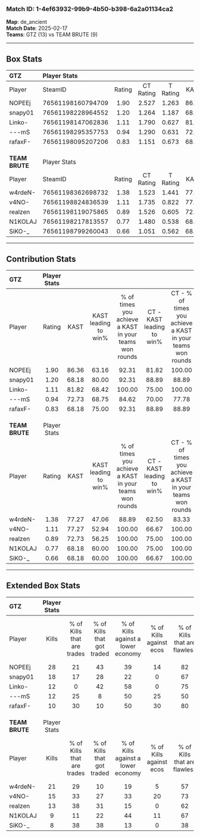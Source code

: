 ### Match ID: 1-4ef63932-99b9-4b50-b398-6a2a01134ca2  
**Map**: de_ancient  
**Match Date**: 2025-02-17  
**Teams**: GTZ (13) vs TEAM BRUTE (9)  

---  

## Box Stats  

| **GTZ**        | Player Stats      |        |           |          |       |       |       |         |        |      |     |
| :- | :- | :-: | :-: | :-: | :-: | :-: | :-: | :-: | :-: | :-: | :-: |
| Player         | SteamID           | Rating | CT Rating | T Rating | KAST  |  ADR  | Kills | Assists | Deaths | K/D  | HS% |
| NOPEEj         | 76561198160794709 |  1.90  |   2.527   |  1.263   | 86.36 | 128.2 |  28   |    9    |   14   | 2.00 | 50  |
| snapy01        | 76561198228964552 |  1.20  |   1.264   |  1.187   | 68.18 | 80.8  |  18   |    4    |   14   | 1.29 | 61  |
| Linko-         | 76561198147062836 |  1.11  |   1.790   |  0.627   | 81.82 | 70.8  |  12   |    9    |   12   | 1.00 | 75  |
| ---mS          | 76561198295357753 |  0.94  |   1.290   |  0.631   | 72.73 | 51.5  |  12   |    6    |   13   | 0.92 | 58  |
| rafaxF-        | 76561198095207206 |  0.83  |   1.151   |  0.673   | 68.18 | 55.7  |  10   |    8    |   14   | 0.71 | 20  |
|                |                   |        |           |          |       |       |       |         |        |      |     |
|                |                   |        |           |          |       |       |       |         |        |      |     |
|                |                   |        |           |          |       |       |       |         |        |      |     |
| **TEAM BRUTE** | Player Stats      |        |           |          |       |       |       |         |        |      |     |
| Player         | SteamID           | Rating | CT Rating | T Rating | KAST  |  ADR  | Kills | Assists | Deaths | K/D  | HS% |
| w4rdeN-        | 76561198362698732 |  1.38  |   1.523   |  1.441   | 77.27 | 89.0  |  21   |    2    |   15   | 1.40 | 38  |
| v4NO-          | 76561198824836539 |  1.11  |   1.735   |  0.822   | 77.27 | 67.6  |  15   |    3    |   14   | 1.07 | 46  |
| realzen        | 76561198119075865 |  0.89  |   1.526   |  0.605   | 72.73 | 57.0  |  13   |    3    |   17   | 0.76 | 46  |
| N1KOLAJ        | 76561198217813557 |  0.77  |   1.480   |  0.538   | 68.18 | 69.3  |   9   |   11    |   17   | 0.53 | 77  |
| SiKO-_         | 76561198799260043 |  0.66  |   1.051   |  0.562   | 68.18 | 57.0  |   8   |    9    |   18   | 0.44 | 62  |
---  

## Contribution Stats  

| **GTZ**        | Player Stats |       |                      |                                                        |                           |                                                             |                          |                                                            |
| :- | :-: | :-: | :-: | :-: | :-: | :-: | :-: | :-: |
| Player         |    Rating    | KAST  | KAST leading to win% | % of times you achieve a KAST in your teams won rounds | CT - KAST leading to win% | CT - % of times you achieve a KAST in your teams won rounds | T - KAST leading to win% | T - % of times you achieve a KAST in your teams won rounds |
| NOPEEj         |     1.90     | 86.36 |        63.16         |                         92.31                          |           81.82           |                           100.00                            |          37.50           |                           75.00                            |
| snapy01        |     1.20     | 68.18 |        80.00         |                         92.31                          |           88.89           |                            88.89                            |          66.67           |                           100.00                           |
| Linko-         |     1.11     | 81.82 |        68.42         |                         100.00                         |           75.00           |                           100.00                            |          57.14           |                           100.00                           |
| ---mS          |     0.94     | 72.73 |        68.75         |                         84.62                          |           70.00           |                            77.78                            |          66.67           |                           100.00                           |
| rafaxF-        |     0.83     | 68.18 |        75.00         |                         92.31                          |           88.89           |                            88.89                            |          57.14           |                           100.00                           |
|                |              |       |                      |                                                        |                           |                                                             |                          |                                                            |
|                |              |       |                      |                                                        |                           |                                                             |                          |                                                            |
|                |              |       |                      |                                                        |                           |                                                             |                          |                                                            |
| **TEAM BRUTE** | Player Stats |       |                      |                                                        |                           |                                                             |                          |                                                            |
| Player         |    Rating    | KAST  | KAST leading to win% | % of times you achieve a KAST in your teams won rounds | CT - KAST leading to win% | CT - % of times you achieve a KAST in your teams won rounds | T - KAST leading to win% | T - % of times you achieve a KAST in your teams won rounds |
| w4rdeN-        |     1.38     | 77.27 |        47.06         |                         88.89                          |           62.50           |                            83.33                            |          33.33           |                           100.00                           |
| v4NO-          |     1.11     | 77.27 |        52.94         |                         100.00                         |           66.67           |                           100.00                            |          37.50           |                           100.00                           |
| realzen        |     0.89     | 72.73 |        56.25         |                         100.00                         |           75.00           |                           100.00                            |          37.50           |                           100.00                           |
| N1KOLAJ        |     0.77     | 68.18 |        60.00         |                         100.00                         |           75.00           |                           100.00                            |          42.86           |                           100.00                           |
| SiKO-_         |     0.66     | 68.18 |        60.00         |                         100.00                         |           66.67           |                           100.00                            |          50.00           |                           100.00                           |
---  

## Extended Box Stats  

| **GTZ**        | Player Stats |                            |                            |                                    |                         |                              |                                 |        |                             |                                     |                          |                               |                            |
| :- | :-: | :-: | :-: | :-: | :-: | :-: | :-: | :-: | :-: | :-: | :-: | :-: | :-: |
| Player         |    Kills     | % of Kills that are trades | % of Kills that got traded | % of Kills against a lower economy | % of Kills against ecos | % of Kills that are flawless | % of Kills that are close duels | Deaths | % of Deaths that get traded | % of Deaths against a lower economy | % of Deaths against ecos | % of Deaths that are flawless | % of Deaths that are close |
| NOPEEj         |      28      |             21             |             43             |                 39                 |           14            |              82              |                4                |   14   |             14              |                 21                  |            0             |              50               |             0              |
| snapy01        |      18      |             17             |             28             |                 22                 |            0            |              67              |               11                |   14   |              7              |                 14                  |            0             |              71               |             7              |
| Linko-         |      12      |             0              |             42             |                 58                 |            0            |              75              |                0                |   12   |             42              |                 25                  |            0             |              42               |             0              |
| ---mS          |      12      |             25             |             8              |                 50                 |           25            |              50              |                8                |   13   |             23              |                 15                  |            0             |              69               |             0              |
| rafaxF-        |      10      |             30             |             10             |                 50                 |           30            |              80              |               20                |   14   |             29              |                 21                  |            0             |              71               |             7              |
|                |              |                            |                            |                                    |                         |                              |                                 |        |                             |                                     |                          |                               |                            |
|                |              |                            |                            |                                    |                         |                              |                                 |        |                             |                                     |                          |                               |                            |
|                |              |                            |                            |                                    |                         |                              |                                 |        |                             |                                     |                          |                               |                            |
| **TEAM BRUTE** | Player Stats |                            |                            |                                    |                         |                              |                                 |        |                             |                                     |                          |                               |                            |
| Player         |    Kills     | % of Kills that are trades | % of Kills that got traded | % of Kills against a lower economy | % of Kills against ecos | % of Kills that are flawless | % of Kills that are close duels | Deaths | % of Deaths that get traded | % of Deaths against a lower economy | % of Deaths against ecos | % of Deaths that are flawless | % of Deaths that are close |
| w4rdeN-        |      21      |             29             |             10             |                 19                 |            5            |              57              |                5                |   15   |             27              |                 27                  |            7             |              80               |             13             |
| v4NO-          |      15      |             33             |             27             |                 33                 |           20            |              73              |                0                |   14   |             14              |                 21                  |            0             |              71               |             7              |
| realzen        |      13      |             38             |             31             |                 15                 |            0            |              62              |                0                |   17   |             29              |                 18                  |            0             |              76               |             0              |
| N1KOLAJ        |      9       |             11             |             22             |                 44                 |           11            |              67              |                0                |   17   |             47              |                 12                  |            0             |              65               |             12             |
| SiKO-_         |      8       |             38             |             38             |                 13                 |            0            |              38              |               13                |   18   |             28              |                 17                  |            0             |              72               |             6              |
